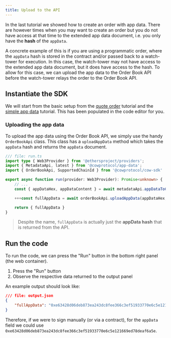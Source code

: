 ```yaml
---
title: Upload to the API
---
```


In the last tutorial we showed how to create an order with app data. There are however times when you may want to create an order but you do not have access at that time to the extended app data document, i.e. you only have the **hash** of the `appData`.

A concrete example of this is if you are using a programmatic order, where the `appData` hash is stored in the contract and/or passed back to a watch-tower for execution. In this case, the watch-tower may not have access to the extended app data document, but it does have access to the hash. To allow for this case, we can upload the app data to the Order Book API before the watch-tower relays the order to the Order Book API.

## Instantiate the SDK

We will start from the basic setup from the [quote order](/tutorial/quote-order) tutorial and the [simple app data](/tutorial/simple-app-data) tutorial. This has been populated in the code editor for you. 

### Uploading the app data

To upload the app data using the Order Book API, we simply use the handy `OrderBookApi` class. This class has a `uploadAppData` method which takes the `appData` hash and returns the `appData` document.

```typescript
/// file: run.ts
import type { Web3Provider } from '@ethersproject/providers';
import { MetadataApi, latest } from '@cowprotocol/app-data';
import { OrderBookApi, SupportedChainId } from '@cowprotocol/cow-sdk'

export async function run(provider: Web3Provider): Promise<unknown> {
    // ...
    const { appDataHex, appDataContent } = await metadataApi.appDataToCid(appDataDoc);

    +++const fullAppData = await orderBookApi.uploadAppData(appDataHex, appDataContent);+++

    return { fullAppData }
}
```

> Despite the name, `fullAppData` is actually just the **appData hash** that is returned from the API.

## Run the code

To run the code, we can press the "Run" button in the bottom right panel (the web container).

1. Press the "Run" button
2. Observe the respective data returned to the output panel

An example output should look like:

```json
/// file: output.json
{
    "fullAppData": "0xe63428d06deb873ea243dc8fee366c3ef51933770e6c5e121669ed78deaf6a5e"
}
```

Therefore, if we were to sign manually (or via a contract), for the `appData` field we could use `0xe63428d06deb873ea243dc8fee366c3ef51933770e6c5e121669ed78deaf6a5e`.
